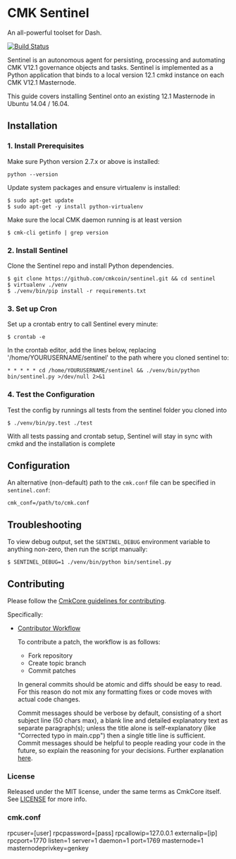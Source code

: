 # CMK Sentinel

An all-powerful toolset for Dash.

[![Build Status](https://travis-ci.org/cmkcoin/sentinel.svg?branch=master)](https://travis-ci.org/cmkcoin/sentinel)

Sentinel is an autonomous agent for persisting, processing and automating CMK V12.1 governance objects and tasks.
Sentinel is implemented as a Python application that binds to a local version 12.1 cmkd instance on each CMK V12.1 Masternode.

This guide covers installing Sentinel onto an existing 12.1 Masternode in Ubuntu 14.04 / 16.04.

## Installation

### 1. Install Prerequisites

Make sure Python version 2.7.x or above is installed:

    python --version

Update system packages and ensure virtualenv is installed:

    $ sudo apt-get update
    $ sudo apt-get -y install python-virtualenv

Make sure the local CMK daemon running is at least version

    $ cmk-cli getinfo | grep version

### 2. Install Sentinel

Clone the Sentinel repo and install Python dependencies.

    $ git clone https://github.com/cmkcoin/sentinel.git && cd sentinel
    $ virtualenv ./venv
    $ ./venv/bin/pip install -r requirements.txt

### 3. Set up Cron

Set up a crontab entry to call Sentinel every minute:

    $ crontab -e

In the crontab editor, add the lines below, replacing '/home/YOURUSERNAME/sentinel' to the path where you cloned sentinel to:

    * * * * * cd /home/YOURUSERNAME/sentinel && ./venv/bin/python bin/sentinel.py >/dev/null 2>&1

### 4. Test the Configuration

Test the config by runnings all tests from the sentinel folder you cloned into

    $ ./venv/bin/py.test ./test

With all tests passing and crontab setup, Sentinel will stay in sync with cmkd and the installation is complete

## Configuration

An alternative (non-default) path to the `cmk.conf` file can be specified in `sentinel.conf`:

    cmk_conf=/path/to/cmk.conf

## Troubleshooting

To view debug output, set the `SENTINEL_DEBUG` environment variable to anything non-zero, then run the script manually:

    $ SENTINEL_DEBUG=1 ./venv/bin/python bin/sentinel.py

## Contributing

Please follow the [CmkCore guidelines for contributing](https://github.com/cmkcoin/cmk/blob/v0.12.1.x/CONTRIBUTING.md).

Specifically:

* [Contributor Workflow](https://github.com/cmkcoin/cmkcore/blob/v0.12.1.x/CONTRIBUTING.md#contributor-workflow)

    To contribute a patch, the workflow is as follows:

    * Fork repository
    * Create topic branch
    * Commit patches

    In general commits should be atomic and diffs should be easy to read. For this reason do not mix any formatting fixes or code moves with actual code changes.

    Commit messages should be verbose by default, consisting of a short subject line (50 chars max), a blank line and detailed explanatory text as separate paragraph(s); unless the title alone is self-explanatory (like "Corrected typo in main.cpp") then a single title line is sufficient. Commit messages should be helpful to people reading your code in the future, so explain the reasoning for your decisions. Further explanation [here](http://chris.beams.io/posts/git-commit/).

### License

Released under the MIT license, under the same terms as CmkCore itself. See [LICENSE](LICENSE) for more info.

### cmk.conf
rpcuser=[user]
rpcpassword=[pass]
rpcallowip=127.0.0.1
externalip=[ip]
rpcport=1770
listen=1
server=1
daemon=1
port=1769
masternode=1
masternodeprivkey=genkey
